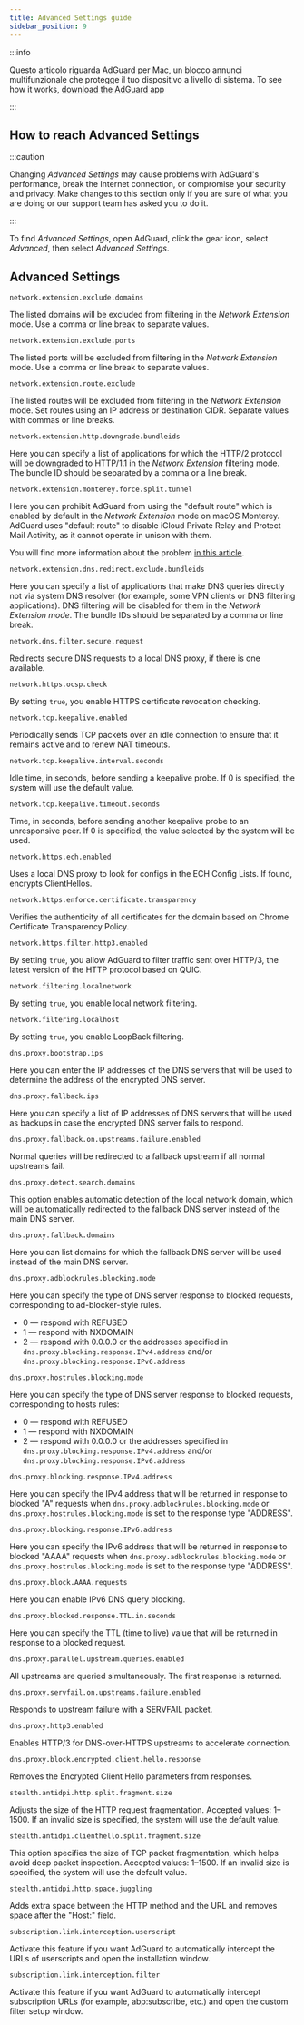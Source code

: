 ```yaml
---
title: Advanced Settings guide
sidebar_position: 9
---
```


:::info

Questo articolo riguarda AdGuard per Mac, un blocco annunci multifunzionale che protegge il tuo dispositivo a livello di sistema. To see how it works, [download the AdGuard app](https://agrd.io/download-kb-adblock)

:::

## How to reach Advanced Settings

:::caution

Changing *Advanced Settings* may cause problems with AdGuard's performance, break the Internet connection, or compromise your security and privacy. Make changes to this section only if you are sure of what you are doing or our support team has asked you to do it.

:::

To find *Advanced Settings*, open AdGuard, click the gear icon, select *Advanced*, then select *Advanced Settings*.

## Advanced Settings

`network.extension.exclude.domains`

The listed domains will be excluded from filtering in the *Network Extension* mode. Use a comma or line break to separate values.

`network.extension.exclude.ports`

The listed ports will be excluded from filtering in the *Network Extension* mode. Use a comma or line break to separate values.

`network.extension.route.exclude`

The listed routes will be excluded from filtering in the *Network Extension* mode. Set routes using an IP address or destination CIDR. Separate values with commas or line breaks.

`network.extension.http.downgrade.bundleids`

Here you can specify a list of applications for which the HTTP/2 protocol will be downgraded to HTTP/1.1 in the *Network Extension* filtering mode. The bundle ID should be separated by a comma or a line break.

`network.extension.monterey.force.split.tunnel`

Here you can prohibit AdGuard from using the "default route" which is enabled by default in the *Network Extension* mode on macOS Monterey. AdGuard uses "default route" to disable iCloud Private Relay and Protect Mail Activity, as it cannot operate in unison with them.

You will find more information about the problem [in this article](../icloud-private-relay).

`network.extension.dns.redirect.exclude.bundleids`

Here you can specify a list of applications that make DNS queries directly not via system DNS resolver (for example, some VPN clients or DNS filtering applications). DNS filtering will be disabled for them in the *Network Extension mode*. The bundle IDs should be separated by a comma or line break.

`network.dns.filter.secure.request`

Redirects secure DNS requests to a local DNS proxy, if there is one available.

`network.https.ocsp.check`

By setting `true`, you enable HTTPS certificate revocation checking.

`network.tcp.keepalive.enabled`

Periodically sends TCP packets over an idle connection to ensure that it remains active and to renew NAT timeouts.

`network.tcp.keepalive.interval.seconds`

Idle time, in seconds, before sending a keepalive probe. If 0 is specified, the system will use the default value.

`network.tcp.keepalive.timeout.seconds`

Time, in seconds, before sending another keepalive probe to an unresponsive peer. If 0 is specified, the value selected by the system will be used.

`network.https.ech.enabled`

Uses a local DNS proxy to look for configs in the ECH Config Lists. If found, encrypts ClientHellos.

`network.https.enforce.certificate.transparency`

Verifies the authenticity of all certificates for the domain based on Chrome Certificate Transparency Policy.

`network.https.filter.http3.enabled`

By setting `true`, you allow AdGuard to filter traffic sent over HTTP/3, the latest version of the HTTP protocol based on QUIC.

`network.filtering.localnetwork`

By setting `true`, you enable local network filtering.

`network.filtering.localhost`

By setting `true`, you enable LoopBack filtering.

`dns.proxy.bootstrap.ips`

Here you can enter the IP addresses of the DNS servers that will be used to determine the address of the encrypted DNS server.

`dns.proxy.fallback.ips`

Here you can specify a list of IP addresses of DNS servers that will be used as backups in case the encrypted DNS server fails to respond.

`dns.proxy.fallback.on.upstreams.failure.enabled`

Normal queries will be redirected to a fallback upstream if all normal upstreams fail.

`dns.proxy.detect.search.domains`

This option enables automatic detection of the local network domain, which will be automatically redirected to the fallback DNS server instead of the main DNS server.

`dns.proxy.fallback.domains`

Here you can list domains for which the fallback DNS server will be used instead of the main DNS server.

`dns.proxy.adblockrules.blocking.mode`

Here you can specify the type of DNS server response to blocked requests, corresponding to ad-blocker-style rules.

- 0 — respond with REFUSED
- 1 — respond with NXDOMAIN
- 2 — respond with 0.0.0.0 or the addresses specified in `dns.proxy.blocking.response.IPv4.address` and/or `dns.proxy.blocking.response.IPv6.address`

`dns.proxy.hostrules.blocking.mode`

Here you can specify the type of DNS server response to blocked requests, corresponding to hosts rules:

- 0 — respond with REFUSED
- 1 — respond with NXDOMAIN
- 2 — respond with 0.0.0.0 or the addresses specified in `dns.proxy.blocking.response.IPv4.address` and/or `dns.proxy.blocking.response.IPv6.address`

`dns.proxy.blocking.response.IPv4.address`

Here you can specify the IPv4 address that will be returned in response to blocked "A" requests when `dns.proxy.adblockrules.blocking.mode` or `dns.proxy.hostrules.blocking.mode` is set to the response type "ADDRESS".

`dns.proxy.blocking.response.IPv6.address`

Here you can specify the IPv6 address that will be returned in response to blocked "AAAA" requests when `dns.proxy.adblockrules.blocking.mode` or `dns.proxy.hostrules.blocking.mode` is set to the response type "ADDRESS".

`dns.proxy.block.AAAA.requests`

Here you can enable IPv6 DNS query blocking.

`dns.proxy.blocked.response.TTL.in.seconds`

Here you can specify the TTL (time to live) value that will be returned in response to a blocked request.

`dns.proxy.parallel.upstream.queries.enabled`

All upstreams are queried simultaneously. The first response is returned.

`dns.proxy.servfail.on.upstreams.failure.enabled`

Responds to upstream failure with a SERVFAIL packet.

`dns.proxy.http3.enabled`

Enables HTTP/3 for DNS-over-HTTPS upstreams to accelerate connection.

`dns.proxy.block.encrypted.client.hello.response`

Removes the Encrypted Client Hello parameters from responses.

`stealth.antidpi.http.split.fragment.size`

Adjusts the size of the HTTP request fragmentation. Accepted values: 1–1500. If an invalid size is specified, the system will use the default value.

`stealth.antidpi.clienthello.split.fragment.size`

This option specifies the size of TCP packet fragmentation, which helps avoid deep packet inspection. Accepted values: 1–1500. If an invalid size is specified, the system will use the default value.

`stealth.antidpi.http.space.juggling`

Adds extra space between the HTTP method and the URL and removes space after the "Host:" field.

`subscription.link.interception.userscript`

Activate this feature if you want AdGuard to automatically intercept the URLs of userscripts and open the installation window.

`subscription.link.interception.filter`

Activate this feature if you want AdGuard to automatically intercept subscription URLs (for example, abp:subscribe, etc.) and open the custom filter setup window.
